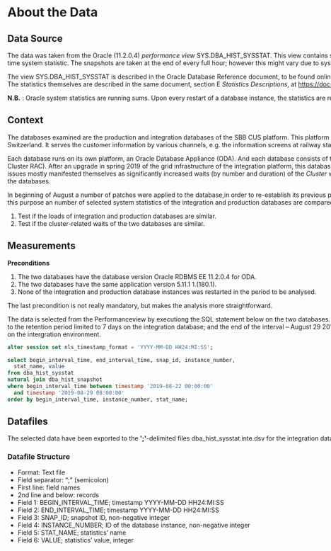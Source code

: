<div style="width:1200px;">

# About the Data

## Data Source

The data was taken from the Oracle (11.2.0.4) _performance view_ SYS.DBA_HIST_SYSSTAT.
This view contains several hundert historicized system statistics, i.e. snapshots of the
real time system statistic. The snapshots are taken at the end of every full hour; however
this might vary due to system restart, or when the database is under stress.

The view SYS.DBA_HIST_SYSSTAT is described in the Oracle Database Reference document, to be
found online at http://docs.oracle.com/cd/E11882_01/server.112/e40402/toc.htm.
The statistics themselves are described in the same document, section E _Statistics Descriptions_,
at https://docs.oracle.com/cd/E11882_01/server.112/e40402/stats.htm#REFRN103.

**N.B.** : Oracle system statistics are running sums. Upon every restart of a database instance,
the statistics are reset to zero.


## Context

The databases examined are the production and integration databases of the SBB CUS platform.
This platform operates a datahub for real-time data of the public transport in Switzerland.
It serves the customer information by various channels, e.g. the information screens
at railway stations or bus stops.

Each database runs on its own platform, an Oracle Database Appliance (ODA). And each database
consists of two instances which run in cluster mode (Oracle Real Application Cluster RAC).
After an upgrade in spring 2019 of the grid infrastructure of the integration platform, this
database suffered from serious performance problems. The performance issues mostly manifested
themselves as significantly increased waits (by number and duration) of the _Cluster_ wait class,
i.e. of wait events which are related to the cluster setup of the databases.

In beginning of August a number of patches were applied to the database,in order to re-establish
its previous performance. The analysis' goal is to show if this is the case or not. For this
purpose an number of selected system statistics of the integration and production databases
are compared. The analysis consists of the follwing steps:

1. Test if the loads of integration and production databases are similar.
2. Test if the cluster-related waits of the two databases are similar.


## Measurements

**Preconditions**
1. The two databases have the database version Oracle RDBMS EE 11.2.0.4 for ODA.
2. The two databases have the same application version 5.11.1 1.(180.1).
3. None of the integration and production database instances was restarted in the period to
   be analysed.

The last precondition is not really mandatory, but makes the analysis more straightforward.

The data is selected from the Performanceview by executiong the SQL statement below on the
two databases. The beginning of the interval &ndash; August 22 2019, 00:00 CEST &ndash; is due
to the retention period limited to 7 days on the integration database; and the end of the interval
&ndash; August 29 2019, 08:00 CEST &ndash; is due to the installation of a new application
release on the intergration environment.

````sql
alter session set nls_timestamp_format = 'YYYY-MM-DD HH24:MI:SS';

select begin_interval_time, end_interval_time, snap_id, instance_number,
  stat_name, value
from dba_hist_sysstat
natural join dba_hist_snapshot
where begin_interval_time between timestamp '2019-08-22 00:00:00'
  and timestamp '2019-08-29 08:00:00'
order by begin_interval_time, instance_number, stat_name;
````

## Datafiles

The selected data have been exported to the **';'**-delimited files dba_hist_sysstat.inte.dsv
for the integration database, and dba_hist_sysstat.prod.dsv for the production database.

### Datafile Structure

* Format: Text file
* Field separator: “;” (semicolon)
* First line: field names
* 2nd line and below: records
* Field 1: BEGIN_INTERVAL_TIME; timestamp YYYY-MM-DD HH24:MI:SS
* Field 2: END_INTERVAL_TIME; timestamp YYYY-MM-DD HH24:MI:SS
* Field 3: SNAP_ID; snapshot ID, non-negative integer
* Field 4: INSTANCE_NUMBER; ID of the database instance, non-negative integer
* Field 5: STAT_NAME; statistics’ name
* Field 6: VALUE; statistics’ value, integer


</div>